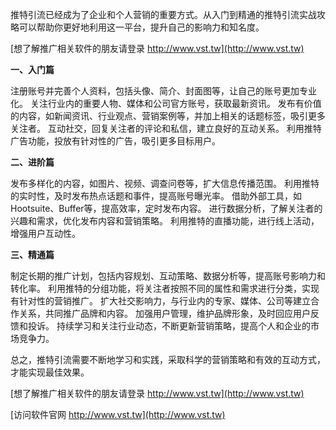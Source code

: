 推特引流已经成为了企业和个人营销的重要方式。从入门到精通的推特引流实战攻略可以帮助你更好地利用这一平台，提升自己的影响力和知名度。

[想了解推广相关软件的朋友请登录 http://www.vst.tw](http://www.vst.tw)

**一、入门篇**

注册账号并完善个人资料，包括头像、简介、封面图等，让自己的账号更加专业化。
关注行业内的重要人物、媒体和公司官方账号，获取最新资讯。
发布有价值的内容，如新闻资讯、行业观点、营销案例等，并加上相关的话题标签，吸引更多关注者。
互动社交，回复关注者的评论和私信，建立良好的互动关系。
利用推特广告功能，投放有针对性的广告，吸引更多目标用户。

**二、进阶篇**

发布多样化的内容，如图片、视频、调查问卷等，扩大信息传播范围。
利用推特的实时性，及时发布热点话题和事件，提高账号曝光率。
借助外部工具，如Hootsuite、Buffer等，提高效率，定时发布内容。
进行数据分析，了解关注者的兴趣和需求，优化发布内容和营销策略。
利用推特的直播功能，进行线上活动，增强用户互动性。

**三、精通篇**

制定长期的推广计划，包括内容规划、互动策略、数据分析等，提高账号影响力和转化率。
利用推特的分组功能，将关注者按照不同的属性和需求进行分类，实现有针对性的营销推广。
扩大社交影响力，与行业内的专家、媒体、公司等建立合作关系，共同推广品牌和内容。
加强用户管理，维护品牌形象，及时回应用户反馈和投诉。
持续学习和关注行业动态，不断更新营销策略，提高个人和企业的市场竞争力。

总之，推特引流需要不断地学习和实践，采取科学的营销策略和有效的互动方式，才能实现最佳效果。

[想了解推广相关软件的朋友请登录 http://www.vst.tw](http://www.vst.tw)


[访问软件官网 http://www.vst.tw](http://www.vst.tw)
